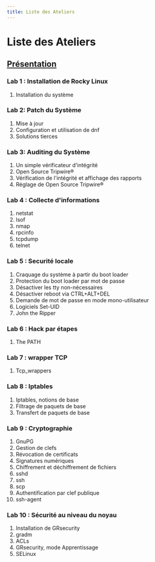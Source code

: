 ```yaml
---
title: Liste des Ateliers
---
```


# Liste des Ateliers

## [Présentation](introduction.md)

### Lab 1 : Installation de Rocky Linux

1. Installation du système

### Lab 2: Patch du Système

1. Mise à jour
1. Configuration et utilisation de dnf
1. Solutions tierces

### Lab 3: Auditing du Système
1. Un simple vérificateur d'intégrité
1. Open Source Tripwire®
1. Vérification de l'intégrité et affichage des rapports
1. Réglage de Open Source Tripwire®

### Lab 4 : Collecte d'informations
1. netstat
1. lsof
1. nmap
1. rpcinfo
1. tcpdump
1. telnet

### Lab 5 : Securité locale
1. Craquage du système à partir du boot loader
1. Protection du boot loader par mot de passe
1. Désactiver les tty non-nécessaires
1. Désactiver reboot via  CTRL+ALT+DEL
1. Demande de mot de passe en mode mono-utilisateur
1. Logiciels Set-UID
1. John the Ripper

### Lab 6 : Hack par étapes
1. The PATH

### Lab 7 : wrapper TCP
1. Tcp_wrappers

### Lab 8 : Iptables
1. Iptables, notions de base
1. Filtrage de paquets de base
1. Transfert de paquets de base

### Lab 9 : Cryptographie
1. GnuPG
1. Gestion de clefs
1. Révocation de certificats
1. Signatures numériques
1. Chiffrement et déchiffrement de fichiers
1. sshd
1. ssh
1. scp
1. Authentification par clef publique
1. ssh-agent

### Lab 10 : Sécurité au niveau du noyau
1. Installation de GRsecurity
1. gradm
1. ACLs
1. GRsecurity, mode Apprentissage
1. SELinux
